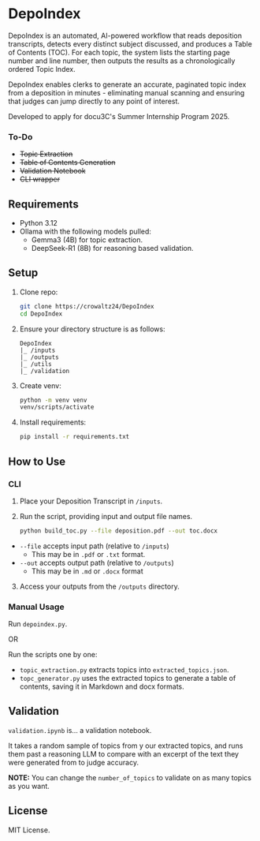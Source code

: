 # DepoIndex

DepoIndex is an automated, AI-powered workflow that reads deposition transcripts, detects every distinct subject discussed, and produces a Table of Contents (TOC). For each topic, the system lists the starting page number and line number, then outputs the results as a chronologically ordered Topic Index.

DepoIndex enables clerks to generate an accurate, paginated topic index from a deposition in minutes - eliminating manual scanning and ensuring that judges can jump directly to any point of interest.

Developed to apply for docu3C's Summer Internship Program 2025.

### To-Do
- ~~Topic Extraction~~
- ~~Table of Contents Generation~~
- ~~Validation Notebook~~
- ~~CLI wrapper~~


## Requirements

- Python 3.12
- Ollama with the following models pulled:
  - Gemma3 (4B) for topic extraction.
  - DeepSeek-R1 (8B) for reasoning based validation.
  
## Setup
1. Clone repo:
   ```bash
   git clone https://crowaltz24/DepoIndex
   cd DepoIndex
   ```

2. Ensure your directory structure is as follows:
   
   ```
   DepoIndex
   |_ /inputs
   |_ /outputs
   |_ /utils
   |_ /validation
   ```

3. Create venv:
   ```bash
   python -m venv venv
   venv/scripts/activate
   ```

4. Install requirements:
   ```bash
   pip install -r requirements.txt
   ```

## How to Use

### CLI
1. Place your Deposition Transcript in `/inputs`.
   
2. Run the script, providing input and output file names.
  
   ```bash
   python build_toc.py --file deposition.pdf --out toc.docx
   ```

- `--file` accepts input path (relative to `/inputs`)
  - This may be in `.pdf` or `.txt` format.
- `--out` accepts output path (relative to `/outputs`)
  - This may be in `.md` or `.docx` format

3. Access your outputs from the `/outputs` directory.
  

<!-- ### Usage
1. Place your Deposition Transcript in `/inputs`.
   
2. Move to `/scripts`
   ```bash
   cd scripts
   ```

3. Run DepoIndex
   ```bash
   python depoindex.py
   ```

   - This creats and saves `extracted_topics.json` into `/outputs`. It also forms a `checkpoint.json` to keep track of progress.
   - You will see a progress bar in the terminal to indicate topic extraction progress.
   - Then, it creates and saves `table_of_contents.md` and `table_of_contents.docx` to `/outputs`.

   **NOTE:** If you have a different input file, modify the `transcript_file` variable in this script to point to it: `./inputs/YOUR_DEPOSITION_FILE.pdf`. -->

### Manual Usage

Run `depoindex.py`.

OR

Run the scripts one by one:
- `topic_extraction.py` extracts topics into `extracted_topics.json`.
- `topc_generator.py` uses the extracted topics to generate a table of contents, saving it in Markdown and docx formats.

## Validation
`validation.ipynb` is... a validation notebook. 

It takes a random sample of topics from y our extracted topics, and runs them past a reasoning LLM to compare with an excerpt of the text they were generated from to judge accuracy. 

**NOTE:** You can change the `number_of_topics` to validate on as many topics as you want.

## License
MIT License.

